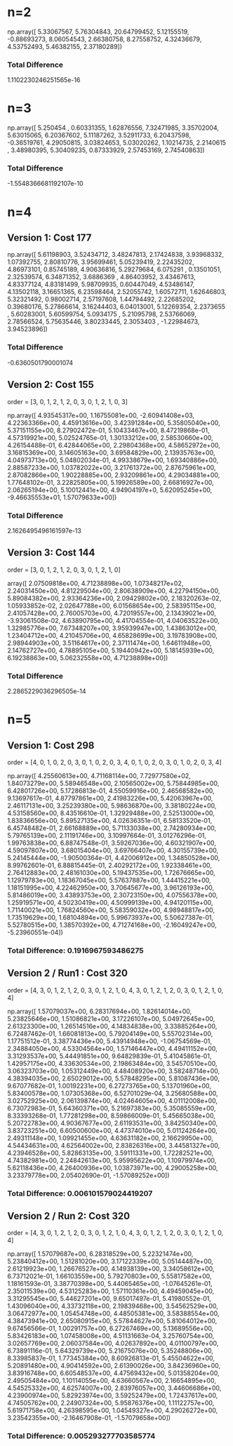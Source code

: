 # n=2

np.array([ 5.33067567,  5.76304843, 20.64799452,  5.12155519, -0.88693273,
        8.06054543,  2.66380758,  8.27558752,  4.32436679,  4.53752493,
        5.46382155,  2.37180289])
        
### Total Difference

1.1102230246251565e-16

# n=3

np.array([ 5.250454  ,  0.60331355,  1.62876556,  7.32471985,  3.35702004,
        5.63015065,  6.20367602,  5.11187262,  3.52911733,  6.20437598,
       -0.36519761,  4.29050815,  3.03824653,  5.03020262,  1.10214735,
        2.2140615 ,  3.48980395,  5.30409235,  0.87333929,  2.57453169,
        2.74540863])
        
### Total Difference

-1.5548366681192107e-10

# n=4 

## Version 1: Cost 177

np.array([ 5.61198903,  3.52434712,  3.48247813,  2.17424838,  3.93968332,
        1.07392755,  2.80810776,  3.95699461,  5.05239419,  2.22435202,
        4.86973101,  0.85745189,  4.90636816,  5.29279684,  6.075291  ,
        0.13501051,  2.32539574,  6.34871352,  3.6886369 ,  4.86403952,
        3.43467613,  4.83377124,  4.83181499,  5.98709935,  0.60447049,
        4.53486147,  4.13502118,  3.16651365,  6.23598464,  2.52055742,
        1.60572711,  1.62646803,  5.32321492,  0.98002714,  2.57197608,
        1.44794492,  2.22685202,  0.39680176,  5.27866614,  3.16244403,
        6.04013001,  5.12269354,  2.2373655 ,  5.60283001,  5.60599754,
        5.0934175 ,  5.21095798,  2.53766069,  2.78566524,  5.75635446,
        3.80233445,  2.3053403 , -1.22984673,  3.94523896])
        
### Total Difference

-0.6360501790001074

## Version 2: Cost 155

order = [3, 0, 1, 2, 1, 2, 0, 3, 0, 1, 2, 1, 0, 3]

np.array([ 4.93545317e+00,  1.16755081e+00, -2.60941408e+03,  4.22363366e+00,
        4.45913616e+00,  3.42391284e+00,  5.35805040e+00,  5.37151155e+00,
        8.27902472e-01,  5.10433467e+00,  8.47219868e-01,  4.57319921e+00,
        5.02524765e-01,  1.30133212e+00,  2.58530660e+00,  4.26154488e-01,
        6.42844065e+00,  2.29804368e+00,  4.58652972e+00,  3.16815369e+00,
        3.14605163e+00,  3.69584829e+00,  2.13935763e+00,  4.04973713e+00,
        5.04802034e-01,  4.99338679e+00,  1.69340886e+00,  2.88587233e+00,
        1.03782022e+00,  3.21761372e+00,  2.87675961e+00,  2.87082866e+00,
        1.90228885e+00,  2.93209861e+00,  4.29034881e+00,  1.77648102e-01,
        3.22825805e+00,  5.19926589e+00,  2.66816927e+00,  2.06265194e+00,
        5.10012441e+00,  4.94904197e+0,  5.62095245e+00, -9.46635553e+01,
        1.57079633e+00]) 
        
### Total Difference

2.1626495496161597e-13

## Version 3: Cost 144

order = [3, 0, 1, 2, 1, 2, 0, 3, 0, 1, 2, 1, 0]

array([ 2.07509818e+00,  4.71238898e+00,  1.07348217e+02,  2.24031450e+00,
        4.81229504e+00,  2.80638909e+00,  4.22794150e+00,  5.89084382e+00,
        2.93364236e+00,  2.09429802e+00,  2.18320263e-02,  1.05933852e-02,
        2.02647788e+00,  6.01568654e+00,  2.58395115e+00,  2.41057428e+00,
        2.76005703e+00,  4.72019557e+00,  2.13439021e+00, -3.93061508e-02,
        4.63890795e+00,  4.41704554e-01,  4.04063522e+00,  1.32985776e+00,
        7.67348207e+00,  3.95939947e+00,  1.43863012e+00,  1.23404712e+00,
        4.21045706e+00,  4.65828699e+00,  3.19783908e+00,  2.98944903e+00,
        3.51164617e+00,  2.37111474e+00,  1.64611948e+00,  2.14762727e+00,
        4.78895105e+00,  5.19440942e+00,  5.18145939e+00,  6.19238863e+00,
        5.06232558e+00,  4.71238898e+00])
        
### Total Difference

2.2865229036296505e-14

# n=5

## Version 1: Cost 298

order = [4, 0, 1, 0, 2, 0, 3, 0, 1, 0, 2, 0, 3, 4, 0, 1, 0, 2, 0, 3, 0, 1, 0, 2, 0, 3, 4]

np.array([ 4.25560613e+00,  4.71168114e+00,  7.72977580e+02,  1.84073279e+00,
        5.58946548e+00,  2.10565002e+00,  5.75844985e+00,  6.42801726e+00,
        5.17286813e-01,  4.55059916e+00,  2.46568582e+00,  9.13697617e-01,
        4.87797861e+00,  2.41983226e+00,  5.42063967e+00,  2.46117131e+00,
        3.25239380e+00,  5.98636870e+00,  3.38180224e+00,  4.53158560e+00,
        8.43516610e-01,  1.32929488e+00,  2.52513000e+00,  1.83836656e+00,
        5.89527135e+00,  4.02636351e-01,  6.58133520e-01,  6.45748482e-01,
        2.66168889e+00,  5.71133038e+00,  2.74280934e+00,  5.79765139e+00,
        2.11191746e+00,  3.10997664e-01,  3.01276296e-01,  1.99763838e+00,
        6.88747548e-01,  3.59267036e+00,  4.60321907e+00,  4.59097807e+00,
        3.68015404e+00,  3.69766407e+00,  4.30155739e+00,  5.24145444e+00,
       -1.90500364e-01,  4.42006912e+00,  1.34850528e+00,  8.99762601e-01,
        6.88815445e-01,  2.40292172e+00,  1.92338461e+00,  2.76412883e+00,
        2.48161030e+00,  5.19437535e+00,  1.72676665e+00,  1.12979783e+00,
        1.18367045e+00,  5.57637887e+00,  1.44415221e+00,  1.18151995e+00,
        4.22462950e+00,  3.70645677e+00,  3.96126193e+00,  5.81486019e+00,
        3.43893753e+00,  2.30723150e+00,  4.07556378e+00,  1.25919571e+00,
        4.50230419e+00,  4.50999139e+00,  4.94120115e+00,  1.71140021e+00,
        1.76824560e+00,  5.58359032e+00,  4.98948817e+00,  1.73519629e+00,
        1.68104894e+00,  5.99673937e+00,  5.50627387e-01,  5.52780515e+00,
        1.38570392e+00,  4.71274168e+00, -2.16049247e+00, -5.23960551e-04])

        
### Total Difference: 0.1916967593486275

## Version 2 / Run1 : Cost 320

order = [4, 3, 0, 1, 2, 1, 2, 0, 3, 0, 1, 2, 1, 0, 4, 3, 0, 1, 2, 1, 2, 0, 3, 0, 1, 2, 1, 0, 4]

np.array([ 1.57079037e+00,  6.28317694e+00,  1.82614014e+00,  5.23825646e+00,
        1.51086821e+00,  3.17226107e+00,  5.04972645e+00,  2.61323300e+00,
        1.26514516e+00,  4.14834838e+00,  3.33885264e+00,  6.72487462e-01,
        1.66081813e+00,  5.79204149e+00,  5.55702314e+00,  1.17751512e-01,
        3.38774436e+00,  5.43914948e+00, -1.06754569e-01,  2.34884050e+00,
        4.53304564e+00,  1.57146447e+00,  4.49411152e+00,  3.31293537e+00,
        5.44491851e+00,  9.64829839e-01,  5.41045861e-01,  1.42957175e+00,
        4.33630534e+00,  2.19863484e+00,  3.54570510e+00,  3.06323703e+00,
        1.05312449e+00,  4.48408920e+00,  3.58248714e+00,  4.38394035e+00,
        2.65029012e+00,  5.57848295e+00,  5.81087436e+00,  9.67077682e-01,
        1.00192231e+00,  6.27273765e+00,  5.13701960e+00,  5.83400578e+00,
        1.07305368e+00,  6.52701029e-04,  3.25680588e+00,  3.02752925e+00,
        2.06139874e+00,  4.02464605e+00,  4.01112008e+00,  6.73072983e-01,
        5.64360371e+00,  5.21697383e+00,  5.35085559e+00,  8.33393268e-01,
        1.77281298e+00,  8.59866009e-01,  5.45665038e+00,  5.20722783e+00,
        4.90367677e+00,  2.61193531e+00,  3.84250340e+00,  3.83723251e+00,
        6.60500600e+00,  4.47374010e+00,  5.01124264e+00,  2.49311148e+00,
        1.09921455e+00,  4.63631182e+00,  2.16629950e+00,  4.54434631e+00,
        4.62564002e+00,  2.83826316e+00,  3.44581327e+00,  4.23946528e+00,
        5.82863135e+00,  3.59111331e+00,  1.72282521e+00,  4.74382981e+00,
        2.24842613e+00,  5.95995622e+00,  1.10979974e+00,  5.62118436e+00,
        4.26400936e+00,  1.03873971e+00,  4.29005258e+00,  3.23379778e+00,
        2.05402690e-01, -1.57089252e+00])

### Total Difference: 0.006101579024419207

## Version 2 / Run 2: Cost 320

order = [4, 3, 0, 1, 2, 1, 2, 0, 3, 0, 1, 2, 1, 0, 4, 3, 0, 1, 2, 1, 2, 0, 3, 0, 1, 2, 1, 0, 4]

np.array([ 1.57079687e+00,  6.28318529e+00,  5.22321474e+00,  5.23840412e+00,
        1.51281020e+00,  3.17122339e+00,  5.05144487e+00,  2.61219923e+00,
        1.26676527e+00,  4.14938139e+00,  3.34058612e+00,  6.73712021e-01,
        1.66103559e+00,  5.79270803e+00,  5.55817582e+00,  1.18161593e-01,
        3.38770398e+00,  5.44065465e+00, -1.07645261e-01,  2.35011539e+00,
        4.53125283e+00,  1.57110361e+00,  4.49459045e+00,  3.31295545e+00,
        5.44627201e+00,  9.65017497e-01,  5.41980552e-01,  1.43096040e+00,
        4.33732118e+00,  2.19839468e+00,  3.54562529e+00,  3.06472977e+00,
        1.05454748e+00,  4.48505381e+00,  3.58388554e+00,  4.38473941e+00,
        2.65080915e+00,  5.57844627e+00,  5.81064012e+00,  9.67456566e-01,
        1.00291757e+00,  6.27267469e+00,  5.13689556e+00,  5.83426183e+00,
        1.07458008e+00,  4.51131663e-04,  3.25760754e+00,  3.02657769e+00,
        2.06037584e+00,  4.02637892e+00,  4.01100797e+00,  6.73891116e-01,
        5.64329739e+00,  5.21675076e+00,  5.35248806e+00,  8.33985837e-01,
        1.77345384e+00,  8.60926813e-01,  5.45504622e+00,  5.20891480e+00,
        4.90414592e+00,  2.61390026e+00,  3.84236960e+00,  3.83916748e+00,
        6.60548537e+00,  4.47569432e+00,  5.01358204e+00,  2.49505484e+00,
        1.10114055e+00,  4.63660567e+00,  2.16654895e+00,  4.54525332e+00,
        4.62574007e+00,  2.83976057e+00,  3.44606686e+00,  4.23900974e+00,
        5.82923974e+00,  3.59252479e+00,  1.72437617e+00,  4.74505762e+00,
        2.24907324e+00,  5.95876376e+00,  1.11122757e+00,  5.61971758e+00,
        4.26398595e+00,  1.04549327e+00,  4.29026272e+00,  3.23542355e+00,
       -2.16467908e-01, -1.57079658e+00])
       
### Total Difference: 0.005293277703585774


